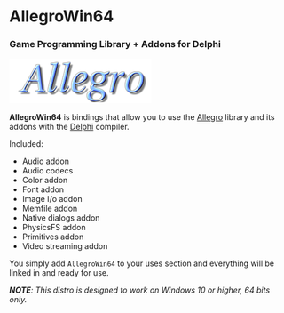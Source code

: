 # AllegroWin64
### Game Programming Library + Addons for Delphi

![Allegro Game Library](media/allegro-library.png)

**AllegroWin64** is bindings that allow you to use the <a href="https://github.com/liballeg/allegro5" target="_blank">Allegro</a> library and its addons with the <a href="https://www.embarcadero.com/products/delphi" target="_blank">Delphi</a> compiler.

Included:
- Audio addon
- Audio codecs
- Color addon
- Font addon
- Image I/o addon
- Memfile addon
- Native dialogs addon
- PhysicsFS addon
- Primitives addon
- Video streaming addon

You simply add `AllegroWin64` to your uses section and everything will be linked in and ready for use.

***NOTE**: This distro is designed to work on Windows 10 or higher, 64 bits only.*